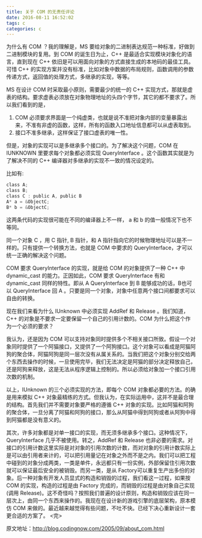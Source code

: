 ```yaml
---
title: 关于 COM 的无责任评论
date: 2016-08-11 16:52:02
tags: c
categories: c
---
```

为什么有 COM ？我的理解是，MS 要给对象的二进制表达规范一种标准，好做到二进制模块的复用。<!-- more -->到 COM 的诞生日为止，C++ 是最适合实现模块对象化的语言，直到现在 C++ 依旧是可以用面向对象的方式直接生成的本地码的最佳工具。可惜 C++ 的实现方案并没有标准，比如对象中数据的布局规则，函数调用的参数传递方式，返回值的处理方式，多继承的实现，等等。

MS 在设计 COM 时采取最小原则，需要最少的统一的 C++ 实现方式，那就是虚表的结构。要求虚表必须放在对象物理地址的头四个字节，其它的都不要求了。所以我们看到的是，

1. COM 必须要求界面是一个纯虚类，也就是说不准把对象内部的变量暴露出来，不准有非虚的函数，这样，所有的函数入口地址信息都可以从虚表取到。
2. 接口不准多继承，这样保证了接口虚表的唯一性。

但是，对象的实现可以是多继承多个接口的。为了解决这个问题，COM 在 IUNKNOWN 里要求每个对象都必须实现 QueryInterface 。这个函数其实就是为了解决不同的 C++ 编译器对多继承的实现不一致的情况设定的。

比如有:
```c
class A; 
class B;
class C : public A, public B
A* a = &ObjectC;
B* b = &ObjectC;
```
这两条代码的实现很可能在不同的编译器上不一样， a 和 b 的值一般情况下也不等同。

同一个对象 C ，用 C 指针, B 指针，和 A 指针指向它的时候物理地址可以是不一样的。只有提供一个转换方法，也就是 COM 中要求的 QueryInterface，才可以统一正确的解决这个问题。

COM 要求 QueryInterface 的实现，就是给 COM 的对象提供了一种 C++ 中 dynamic_cast 的能力。正因如此，COM 要求 QueryInterface 有和dynamic_cast 同样的特性。即从 A QueryInterface 到 B 能够成功的话，B也可以 QueryInterface 回 A 。只要是同一个对象，对象中任意两个接口间都要求可以自由的转换。

现在我们来看为什么 IUnknown 中必须实现 AddRef 和 Release 。我们知道，C++ 的对象是不要求一定要保留一个自己的引用计数的。COM 为什么把这个作为一个必须的要求？

我认为，还是因为 COM 可以支持对象同时提供多个不相关接口所致。假设一个对象同时提供了一个阿猫接口，又提供了一个阿狗接口。这个对象可以看成是阿猫阿狗的聚合体，阿猫阿狗是同一层次没有从属关系的。当我们把这个对象分别交给两个东西去操作的时候，一旦使用完毕，我们无法决定是阿猫的部分决定释放自己，还是阿狗来释放，这是无法从程序逻辑上控制的。所以必须给对象加一个接口引用次数的机制。

以上，IUnknown 的三个必须实现的方法，即每个 COM 对象都必要的方法。的确是用来模拟 C++ 对象最精练的方式。但我认为，在实际运用中，这并不是最合理的结构。首先我们并不需要对象要严格的遵循 C++ 对象的实现。比如阿猫和阿狗的聚合体，一旦分离了阿猫和阿狗的接口，那么从阿猫中得到阿狗或者从阿狗中得到阿猫都是没有意义的。

其次，许多对象都是对单一接口的实现，而无须多继承多个接口。这种情况下，QueryInterface 几乎不被使用。转之，AddRef 和 Release 也非必要的需求。对接口的引用计数这里实际是对对象的引用次数的计数，而对对象的引用计数实际上是可以由引用者来计的，可以把引用量记在对象之外而不是之内。我们可以把工程中碰到的对象分成两类，一类是单件，永远都只有一份实例，外部保留住引用次数就可以保证最后安全的被销毁。而另一类，是从 Factory可以重复生产出多份的对象。后一种对象有开发人员显式的构造和销毁的过程，我们看这一过程，如果按 COM 的实现，构造的过程是由 Factory 完成的，而销毁的过程是由对象自己实现(调用 Release)。这不奇怪吗？按照我们普遍的设计原则，构造和销毁应该在同一层次上，由同一个东西来操作的。我现在在设计新的游戏引擎的底层架构，原本模仿 COM 来做的。最近越来越觉得有些问题，不吐不快。已经下决心重新设计一套更合适的方案了。
<完>

原文地址：http://blog.codingnow.com/2005/09/about_com.html